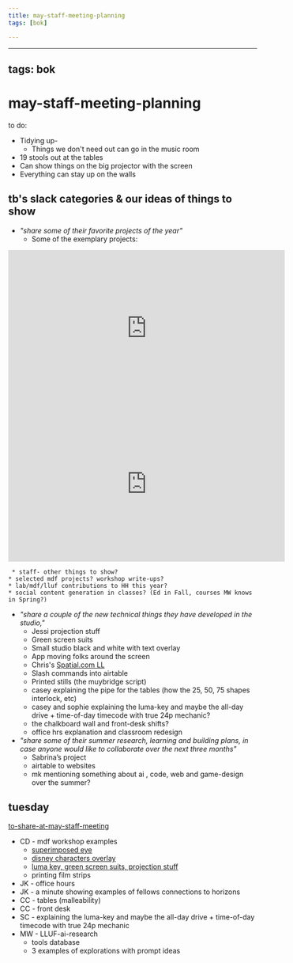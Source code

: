 ```yaml
---
title: may-staff-meeting-planning
tags: [bok]

---
```


---
tags: bok
---
# may-staff-meeting-planning

to do:
* Tidying up-
    * Things we don't need out can go in the music room
* 19 stools out at the tables
* Can show things on the big projector with the screen
* Everything can stay up on the walls


## tb's slack categories & our ideas of things to show
* *"share some of their favorite projects of the year"*
    * Some of the exemplary projects:

<iframe width="560" height="315" src="https://www.youtube.com/embed/yk2axv35Y6A" title="YouTube video player" frameborder="0" allow="accelerometer; autoplay; clipboard-write; encrypted-media; gyroscope; picture-in-picture; web-share" allowfullscreen></iframe>
    <iframe width="560" height="315" src="https://www.youtube.com/embed/WzVkUkxy5ao" title="YouTube video player" frameborder="0" allow="accelerometer; autoplay; clipboard-write; encrypted-media; gyroscope; picture-in-picture; web-share" allowfullscreen></iframe>

     * staff- other things to show?
    * selected mdf projects? workshop write-ups?
    * lab/mdf/lluf contributions to HH this year?
    * social content generation in classes? (Ed in Fall, courses MW knows in Spring?)
* *"share a couple of the new technical things they have developed in the studio,"*
    * Jessi projection stuff
    * Green screen suits
    * Small studio black and white with text overlay
    * App moving folks around the screen
    * Chris's [Spatial.com LL](https://www.spatial.io/s/Chriss-Virtual-Place-645ba783356d2edff12c46ac?share=7142957900965085937)
    * Slash commands into airtable
    * Printed stills (the muybridge script)
    * casey explaining the pipe for the tables (how the 25, 50, 75 shapes interlock, etc)
    * casey and sophie explaining the luma-key and maybe the all-day drive + time-of-day timecode with true 24p mechanic?
    * the chalkboard wall and front-desk shifts?
    * office hrs explanation and classroom redesign
* *"share some of their summer research, learning and building plans, in case anyone would like to collaborate over the next three months"*
    * Sabrina’s project
    * airtable to websites
    * mk mentioning something about ai , code, web and game-design over the summer?




## tuesday
[to-share-at-may-staff-meeting](/q1no6CTNRLiv8N-42xcFQA)
* CD - mdf workshop examples
    * [superimposed eye](https://hackmd.io/dcfSff1hQParO1vJU4Kk-Q)
    * [disney characters overlay](https://hackmd.io/3EFvGVYHTs2T2F31-ia4rw?view)
    * [luma key, green screen suits, projection stuff](https://vimeo.com/802801935/50d230f96c)
    * printing film strips
* JK - office hours
* JK - a minute showing examples of fellows connections to horizons
* CC - tables (malleability)
* CC - front desk
* SC - explaining the luma-key and maybe the all-day drive + time-of-day timecode with true 24p mechanic
* MW - LLUF-ai-research
    * tools database
    * 3 examples of explorations with prompt ideas
